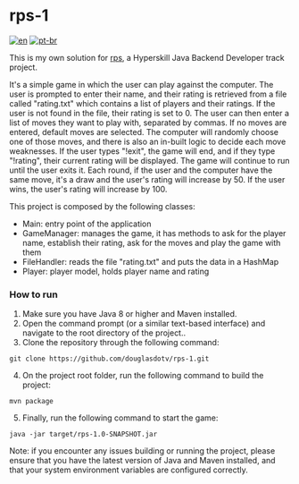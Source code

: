 # rps-1

[![en](https://img.shields.io/badge/lang-en-red.svg)](https://github.com/douglasdotv/rps-1/blob/master/README.md)
[![pt-br](https://img.shields.io/badge/lang-pt--br-green.svg)](https://github.com/douglasdotv/rps-1/blob/master/README.pt-br.md)

This is my own solution for [rps](https://hyperskill.org/projects/314?track=12), a Hyperskill Java Backend Developer track project.

It's a simple game in which the user can play against the computer. The user is prompted to enter their name, and their rating is retrieved from a file called "rating.txt" which contains a list of players and their ratings. If the user is not found in the file, their rating is set to 0. The user can then enter a list of moves they want to play with, separated by commas. If no moves are entered, default moves are selected. The computer will randomly choose one of those moves, and there is also an in-built logic to decide each move weaknesses. If the user types "!exit", the game will end, and if they type "!rating", their current rating will be displayed. The game will continue to run until the user exits it. Each round, if the user and the computer have the same move, it's a draw and the user's rating will increase by 50. If the user wins, the user's rating will increase by 100.

This project is composed by the following classes:

- Main: entry point of the application
- GameManager: manages the game, it has methods to ask for the player name, establish their rating, ask for the moves and play the game with them
- FileHandler: reads the file "rating.txt" and puts the data in a HashMap
- Player: player model, holds player name and rating

### How to run

1. Make sure you have Java 8 or higher and Maven installed.
2. Open the command prompt (or a similar text-based interface) and navigate to the root directory of the project.. 
3. Clone the repository through the following command:
```
git clone https://github.com/douglasdotv/rps-1.git
```
4. On the project root folder, run the following command to build the project: 
```
mvn package
```
5. Finally, run the following command to start the game:
```
java -jar target/rps-1.0-SNAPSHOT.jar
```

Note: if you encounter any issues building or running the project, please ensure that you have the latest version of Java and Maven installed, and that your system environment variables are configured correctly.
